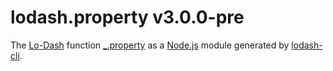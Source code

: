 # lodash.property v3.0.0-pre

The [Lo-Dash](https://lodash.com/) function [_.property](http://lodash.com/docs#property) as a [Node.js](http://nodejs.org/) module generated by [lodash-cli](https://www.npmjs.com/package/lodash-cli).
